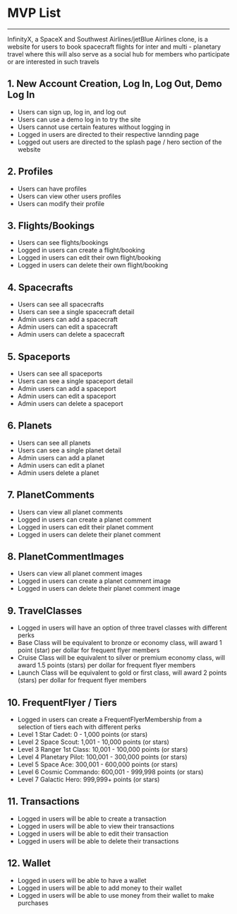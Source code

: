 # MVP List 

---

InfinityX, a SpaceX and Southwest Airlines/jetBlue Airlines clone, is a website for users to book spacecraft flights for inter and multi - planetary travel where this will also serve as a social hub for members who participate or are interested in such travels

## 1. New Account Creation, Log In, Log Out, Demo Log In

- Users can sign up, log in, and log out
- Users can use a demo log in to try the site
- Users cannot use certain features without logging in
- Logged in users are directed to their respective lannding page
- Logged out users are directed to the splash page / hero section of the website

## 2. Profiles

- Users can have profiles
- Users can view other users profiles
- Users can modify their profile

## 3. Flights/Bookings

- Users can see flights/bookings
- Logged in users can create a flight/booking
- Logged in users can edit their own flight/booking
- Logged in users can delete their own flight/booking

## 4. Spacecrafts

- Users can see all spacecrafts
- Users can see a single spacecraft detail
- Admin users can add a spacecraft
- Admin users can edit a spacecraft
- Admin users can delete a spacecraft

## 5. Spaceports

- Users can see all spaceports
- Users can see a single spaceport detail
- Admin users can add a spaceport
- Admin users can edit a spaceport
- Admin users can delete a spaceport

## 6. Planets

- Users can see all planets
- Users can see a single planet detail
- Admin users can add a planet
- Admin users can edit a planet
- Admin users delete a planet

## 7. PlanetComments

- Users can view all planet comments
- Logged in users can create a planet comment
- Logged in users can edit their planet comment
- Logged in users can delete their planet comment

## 8. PlanetCommentImages

- Users can view all planet comment images
- Logged in users can create a planet comment image
- Logged in users can delete their planet comment image

## 9. TravelClasses

- Logged in users will have an option of three travel classes with different perks
- Base Class will be equivalent to bronze or economy class, will award 1 point (star) per dollar for frequent flyer members
- Cruise Class will be equivalent to silver or premium economy class, will award 1.5 points (stars) per dollar for frequent flyer members
- Launch Class will be equivalent to gold or first class, will award 2 points (stars) per dollar for frequent flyer members

## 10. FrequentFlyer / Tiers

- Logged in users can create a FrequentFlyerMembership from a selection of tiers each with different perks
- Level 1 Star Cadet: 0 - 1,000 points (or stars)
- Level 2 Space Scout: 1,001 - 10,000 points (or stars)
- Level 3 Ranger 1st Class: 10,001 - 100,000 points (or stars)
- Level 4 Planetary Pilot: 100,001 - 300,000 points (or stars)
- Level 5 Space Ace: 300,001 - 600,000 points (or stars)
- Level 6 Cosmic Commando: 600,001 - 999,998 points (or stars)
- Level 7 Galactic Hero: 999,999+ points (or stars)

## 11. Transactions

- Logged in users will be able to create a transaction
- Logged in users will be able to view their transactions
- Logged in users will be able to edit their transaction
- Logged in users will be able to delete their transactions

## 12. Wallet

- Logged in users will be able to have a wallet
- Logged in users will be able to add money to their wallet
- Logged in users will be able to use money from their wallet to make purchases